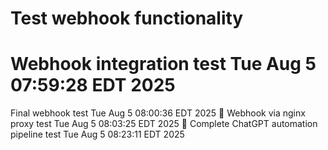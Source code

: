 # Test webhook functionality
# Webhook integration test Tue Aug  5 07:59:28 EDT 2025
Final webhook test Tue Aug  5 08:00:36 EDT 2025
🎉 Webhook via nginx proxy test Tue Aug  5 08:03:25 EDT 2025
🚀 Complete ChatGPT automation pipeline test Tue Aug  5 08:23:11 EDT 2025
